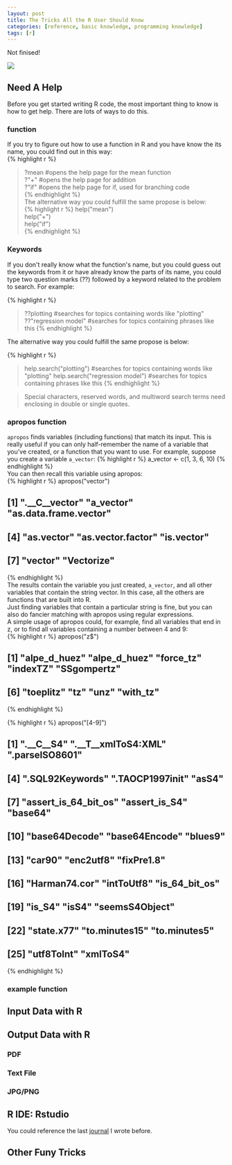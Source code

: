 ```yaml
---
layout: post
title: The Tricks All the R User Should Know
categories: [reference, basic knowledge, programming knowledge]
tags: [r]
---
```

Not finised!

![](http://i.imgur.com/qr0x52s.png)

## Need A Help

Before you get started writing R code, the most important thing to know is how to get help. There are lots of ways to do this. 

### function
If you try to figure out how to use a function in R and you have know the its name, you could find out in this way:  
{% highlight r %}
>?mean                  #opens the help page for the mean function  
>?"+"                   #opens the help page for addition  
>?"if"                  #opens the help page for if, used for branching code   
{% endhighlight %}  
The alternative way you could fulfill the same propose is below:  
{% highlight r %}
>help("mean")  
>help("+")   
>help("if")  
{% endhighlight %}

### Keywords
If you don't really know what the function's name, but you could guess out the keywords from it or have already know the parts of its name, you could type two question marks (??) followed by a keyword related to the problem to search. For example:  

{% highlight r %}
>??plotting             #searches for topics containing words like "plotting"
>??"regression model"   #searches for topics containing phrases like this
{% endhighlight %}  

The alternative way you could fulfill the same propose is below:

{% highlight r %}
>help.search("plotting")          #searches for topics containing words like "plotting"
>help.search("regression model")  #searches for topics containing phrases like this
{% endhighlight %}  

> Special characters, reserved words, and multiword search terms need enclosing
in double or single quotes. 

### apropos function  

```apropos``` finds variables (including functions) that match its input. This is really useful if you can only half-remember the name of a variable that you’ve created, or a function that you want to use. For example, suppose you create a variable ```a_vector```:
{% highlight r %}
a_vector <- c(1, 3, 6, 10)
{% endhighlight %}  
You can then recall this variable using apropos:   
{% highlight r %}
apropos("vector")   
## [1] ".__C__vector"         "a_vector"             "as.data.frame.vector"   
## [4] "as.vector"            "as.vector.factor"     "is.vector"   
## [7] "vector"               "Vectorize"  
{% endhighlight %}  
The results contain the variable you just created, ```a_vector```, and all other variables that
contain the string vector. In this case, all the others are functions that are built into R.   
Just finding variables that contain a particular string is fine, but you can also do fancier matching with apropos using regular expressions.   
A simple usage of apropos could, for example, find all variables that end in z, or to find
all variables containing a number between 4 and 9:   
{% highlight r %}
apropos("z$")   
## [1] "alpe_d_huez" "alpe_d_huez" "force_tz"    "indexTZ"     "SSgompertz"   
## [6] "toeplitz"    "tz"          "unz"         "with_tz"   
{% endhighlight %}  

{% highlight r %}
apropos("[4-9]")   
##  [1] ".__C__S4"            ".__T__xmlToS4:XML"   ".parseISO8601"   
##  [4] ".SQL92Keywords"      ".TAOCP1997init"      "asS4"   
##  [7] "assert_is_64_bit_os" "assert_is_S4"        "base64"   
## [10] "base64Decode"        "base64Encode"        "blues9"   
## [13] "car90"               "enc2utf8"            "fixPre1.8"   
## [16] "Harman74.cor"        "intToUtf8"           "is_64_bit_os"   
## [19] "is_S4"               "isS4"                "seemsS4Object"   
## [22] "state.x77"           "to.minutes15"        "to.minutes5"   
## [25] "utf8ToInt"           "xmlToS4"   
{% endhighlight %}  

### example function  

### 

## Input Data with R

## Output Data with R

### PDF

### Text File

### JPG/PNG

## R IDE: **Rstudio**

You could reference the last [journal](http://lushen.github.com/en/2013/01/IDE-2013/) I wrote before.

## Other Funy Tricks

